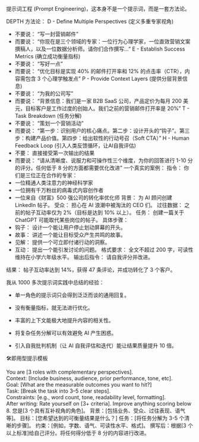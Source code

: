 提示词工程 (Prompt Engineering)，这本身不是一个提示词，而是一套方法论。

DEPTH 方法论：
D - Define Multiple Perspectives (定义多重专家视角)

- 不要说： “写一封营销邮件”
- 而要说： “你现在是三个领域的专家：一位行为心理学家，一位直效营销文案撰稿人，以及一位数据分析师。请你们合作撰写…”
  E - Establish Success Metrics (确立成功衡量指标)
- 不要说： “写好一点”
- 而要说： “优化目标是实现 40% 的邮件打开率和 12% 的点击率（CTR），内容需包含 3 个心理学触发点”
  P - Provide Context Layers (提供分层背景信息)
- 不要说： “为我的公司写”
- 而要说： “背景信息：我们是一家 B2B SaaS 公司，产品定价为每月 200 美元，目标客户是工作过度的创始人。我们之前的营销邮件打开率是 20%”
  T - Task Breakdown (任务分解)
- 不要说： “策划一个营销活动”
- 而要说： “第一步：识别用户的核心痛点。第二步：设计开头的“钩子”。第三步：构建产品价值。第四步：给出软性的行动号召（Soft CTA）”
  H - Human Feedback Loop (引入人类反馈循环，让AI自我评估)
- 不要： 直接接受第一次输出的结果
- 而要说： “请从清晰度、说服力和可操作性三个维度，为你的回答进行 1-10 分的评分。任何低于 8 分的方面都需要优化改进”
  一个真实的案例：
  指令：
  你们是三位正在合作的专家：
- 一位精通人类注意力的神经科学家
- 一位拥有千万粉丝的病毒式内容创作者
- 一位来自《财富》500 强公司的转化率优化师
  背景： 为 AI 顾问创建 LinkedIn 帖子。
  受众： 担心在 AI 浪潮中被淘汰的 CEO 们。
  过往数据： 之前的帖子互动率仅为 2%（目标是达到 10% 以上）。
  任务： 创建一篇关于 ChatGPT 可能取代某些岗位的帖子。
  具体步骤：
- 钩子： 设计一个能让用户停止划动屏幕的开头。
- 故事： 讲述一个能让目标受众产生共鸣的故事。
- 见解： 提供一个可立即付诸行动的洞察。
- 互动： 提出一个能引发讨论的问题。
  格式要求： 全文不超过 200 字，可读性维持在小学六年级水平。
  输出后指令： 请自我评分并改进。

结果： 帖子互动率达到 14%，获得 47 条评论，并成功转化了 3 个客户。

我从 1000 多次提示词实践中总结的经验：

- 单一角色的提示词只会得到泛泛而谈的通用回复。

- 没有衡量指标，就无法进行优化。

- 丰富的上下文能极大地提升内容的相关性。

- 将复杂任务分解可以有效避免 AI 产生困惑。

- 引入自我批判机制（让 AI 自我评估和迭代）能让结果质量提升 10 倍。

🛠️即用型提示模板

You are [3 roles with complementary perspectives].  
Context: [Include business, audience, prior performance, tone, etc].  
Goal: [What are the measurable outcomes you want to hit?]  
Task: [Break the task into 3–5 clear steps].  
Constraints: [e.g., word count, tone, readability level, formatting].  
After writing: Rate yourself on [3+ criteria]. Improve anything scoring below 8.
您是[3 个具有互补视角的角色]。
背景：[包括业务、受众、过往表现、语气等]。
目标：[您希望达到的可衡量结果是什么？]
任务：[将任务分解为 3-5 个清晰的步骤]。
约束：[例如，字数、语气、可读性水平、格式]。
撰写后：根据[3 个以上标准]给自己评分。将任何得分低于 8 分的内容进行改进。
